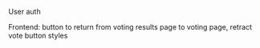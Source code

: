 User auth

Frontend: button to return from voting results page to voting page, retract vote button styles
